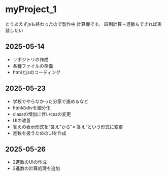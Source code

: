 # myProject_1
とりあえずjsも終わったので製作中
計算機です。
四則計算＋進数もできれば実装したい
## 2025-05-14
- リポジトリの作成
- 各種ファイルの準備
- htmlとjsのコーディング
## 2025-05-23
- 学校でやらなかった分家で進めるなど
- htmlのdivを細分化
- classの増加に伴いcssの変更
- UIの改善
- 答えの表示形式を"答え"から"= 答え"という形式に変更
- 進数を扱うためのUIを作成
## 2025-05-26
- 2進数のUIの作成
- 2進数の計算処理を追加